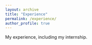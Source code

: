 ```yaml
---
layout: archive
title: "Experience"
permalink: /experience/
author_profile: true
---
```


My experience, including my internship.